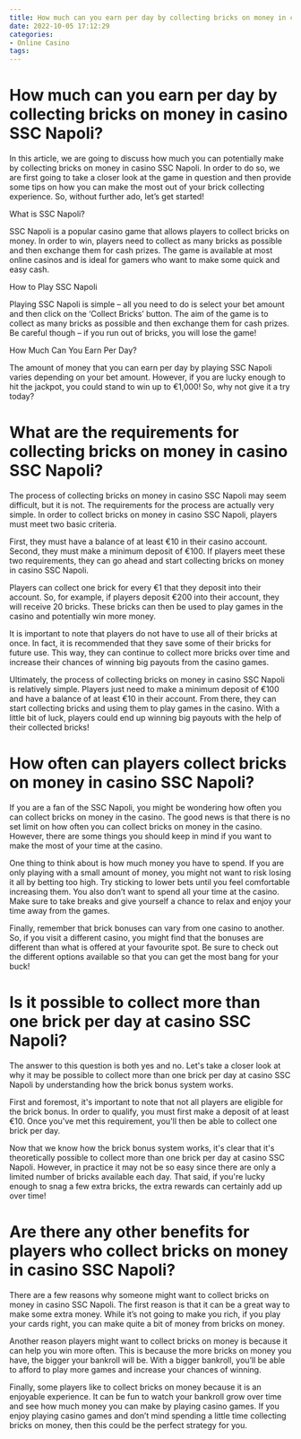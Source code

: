 ```yaml
---
title: How much can you earn per day by collecting bricks on money in casino SSC Napoli
date: 2022-10-05 17:12:29
categories:
- Online Casino
tags:
---
```



#  How much can you earn per day by collecting bricks on money in casino SSC Napoli?

In this article, we are going to discuss how much you can potentially make by collecting bricks on money in casino SSC Napoli. In order to do so, we are first going to take a closer look at the game in question and then provide some tips on how you can make the most out of your brick collecting experience. So, without further ado, let’s get started!

What is SSC Napoli?

SSC Napoli is a popular casino game that allows players to collect bricks on money. In order to win, players need to collect as many bricks as possible and then exchange them for cash prizes. The game is available at most online casinos and is ideal for gamers who want to make some quick and easy cash.

How to Play SSC Napoli

 Playing SSC Napoli is simple – all you need to do is select your bet amount and then click on the ‘Collect Bricks’ button. The aim of the game is to collect as many bricks as possible and then exchange them for cash prizes. Be careful though – if you run out of bricks, you will lose the game!

How Much Can You Earn Per Day?

The amount of money that you can earn per day by playing SSC Napoli varies depending on your bet amount. However, if you are lucky enough to hit the jackpot, you could stand to win up to €1,000! So, why not give it a try today?

#  What are the requirements for collecting bricks on money in casino SSC Napoli?

The process of collecting bricks on money in casino SSC Napoli may seem difficult, but it is not. The requirements for the process are actually very simple. In order to collect bricks on money in casino SSC Napoli, players must meet two basic criteria.

First, they must have a balance of at least €10 in their casino account. Second, they must make a minimum deposit of €100. If players meet these two requirements, they can go ahead and start collecting bricks on money in casino SSC Napoli.

Players can collect one brick for every €1 that they deposit into their account. So, for example, if players deposit €200 into their account, they will receive 20 bricks. These bricks can then be used to play games in the casino and potentially win more money.

It is important to note that players do not have to use all of their bricks at once. In fact, it is recommended that they save some of their bricks for future use. This way, they can continue to collect more bricks over time and increase their chances of winning big payouts from the casino games.

Ultimately, the process of collecting bricks on money in casino SSC Napoli is relatively simple. Players just need to make a minimum deposit of €100 and have a balance of at least €10 in their account. From there, they can start collecting bricks and using them to play games in the casino. With a little bit of luck, players could end up winning big payouts with the help of their collected bricks!

#  How often can players collect bricks on money in casino SSC Napoli?

If you are a fan of the SSC Napoli, you might be wondering how often you can collect bricks on money in the casino. The good news is that there is no set limit on how often you can collect bricks on money in the casino. However, there are some things you should keep in mind if you want to make the most of your time at the casino.

One thing to think about is how much money you have to spend. If you are only playing with a small amount of money, you might not want to risk losing it all by betting too high. Try sticking to lower bets until you feel comfortable increasing them. You also don’t want to spend all your time at the casino. Make sure to take breaks and give yourself a chance to relax and enjoy your time away from the games.

Finally, remember that brick bonuses can vary from one casino to another. So, if you visit a different casino, you might find that the bonuses are different than what is offered at your favourite spot. Be sure to check out the different options available so that you can get the most bang for your buck!

#  Is it possible to collect more than one brick per day at casino SSC Napoli? 

The answer to this question is both yes and no. Let's take a closer look at why it may be possible to collect more than one brick per day at casino SSC Napoli by understanding how the brick bonus system works.

First and foremost, it's important to note that not all players are eligible for the brick bonus. In order to qualify, you must first make a deposit of at least €10. Once you've met this requirement, you'll then be able to collect one brick per day. 

Now that we know how the brick bonus system works, it's clear that it's theoretically possible to collect more than one brick per day at casino SSC Napoli. However, in practice it may not be so easy since there are only a limited number of bricks available each day. That said, if you're lucky enough to snag a few extra bricks, the extra rewards can certainly add up over time!

#  Are there any other benefits for players who collect bricks on money in casino SSC Napoli?

There are a few reasons why someone might want to collect bricks on money in casino SSC Napoli. The first reason is that it can be a great way to make some extra money. While it’s not going to make you rich, if you play your cards right, you can make quite a bit of money from bricks on money.

Another reason players might want to collect bricks on money is because it can help you win more often. This is because the more bricks on money you have, the bigger your bankroll will be. With a bigger bankroll, you’ll be able to afford to play more games and increase your chances of winning.

Finally, some players like to collect bricks on money because it is an enjoyable experience. It can be fun to watch your bankroll grow over time and see how much money you can make by playing casino games. If you enjoy playing casino games and don’t mind spending a little time collecting bricks on money, then this could be the perfect strategy for you.